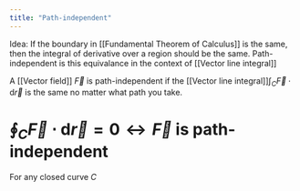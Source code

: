 ```yaml
---
title: "Path-independent"
---
```

Idea: If the boundary in [[Fundamental Theorem of Calculus]] is the same, then the integral of derivative over a region should be the same. Path-independent is this equivalance in the context of [[Vector line integral]]

A [[Vector field]] $\vec{F}$ is path-independent if the [[Vector line integral]]$\int_{C} \vec{F} \cdot \mathrm{d} \vec{r}$ is the same no matter what path you take.
# $\oint_{C} \vec{F} \cdot \mathrm{d} \vec{r}=0 \leftrightarrow \vec{F}$ is path-independent

For any closed curve $C$